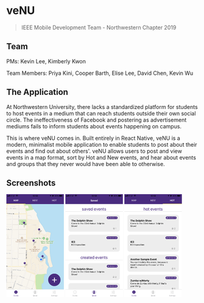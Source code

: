 # veNU
> IEEE Mobile Development Team - Northwestern Chapter 2019

## Team
PMs: 
Kevin Lee,
Kimberly Kwon

Team Members: 
Priya Kini,
Cooper Barth,
Elise Lee,
David Chen,
Kevin Wu

## The Application
At Northwestern University, there lacks a standardized platform for students to host events in a medium that can reach students outside their own social circle. The ineffectiveness of Facebook and postering as advertisement mediums fails to inform students about events happening on campus. 

This is where veNU comes in. Built entirely in React Native, veNU is a modern, minimalist mobile application to enable students to post about their events and find out about others'. veNU allows users to post and view events in a map format, sort by Hot and New events, and hear about events and groups that they never would have been able to otherwise.

## Screenshots
<img src="/Screenshots/IMG_1599.png" width="30%"> <img src="/Screenshots/IMG_1600.png" width="30%"> <img src="/Screenshots/IMG_1601.png" width="30%">
